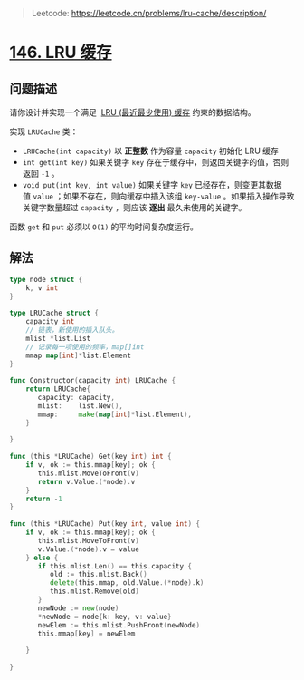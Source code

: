 > Leetcode: https://leetcode.cn/problems/lru-cache/description/


# [146. LRU 缓存](https://leetcode.cn/problems/lru-cache/)


## 问题描述

请你设计并实现一个满足  [LRU (最近最少使用) 缓存](https://baike.baidu.com/item/LRU) 约束的数据结构。

实现 `LRUCache` 类：

- `LRUCache(int capacity)` 以 **正整数** 作为容量 `capacity` 初始化 LRU 缓存
- `int get(int key)` 如果关键字 `key` 存在于缓存中，则返回关键字的值，否则返回 `-1` 。
- `void put(int key, int value)` 如果关键字 `key` 已经存在，则变更其数据值 `value` ；如果不存在，则向缓存中插入该组 `key-value` 。如果插入操作导致关键字数量超过 `capacity` ，则应该 **逐出** 最久未使用的关键字。

函数 `get` 和 `put` 必须以 `O(1)` 的平均时间复杂度运行。
## 解法

```go
type node struct {  
    k, v int  
}  
  
type LRUCache struct {  
    capacity int  
    // 链表，新使用的插入队头。  
    mlist *list.List  
    // 记录每一项使用的频率，map[]int  
    mmap map[int]*list.Element  
}  
  
func Constructor(capacity int) LRUCache {  
    return LRUCache{  
       capacity: capacity,  
       mlist:    list.New(),  
       mmap:     make(map[int]*list.Element),  
    }  
  
}  
  
func (this *LRUCache) Get(key int) int {  
    if v, ok := this.mmap[key]; ok {  
       this.mlist.MoveToFront(v)  
       return v.Value.(*node).v  
    }  
    return -1  
}  
  
func (this *LRUCache) Put(key int, value int) {  
    if v, ok := this.mmap[key]; ok {  
       this.mlist.MoveToFront(v)  
       v.Value.(*node).v = value  
    } else {  
       if this.mlist.Len() == this.capacity {  
          old := this.mlist.Back()  
          delete(this.mmap, old.Value.(*node).k)  
          this.mlist.Remove(old)  
       }  
       newNode := new(node)  
       *newNode = node{k: key, v: value}  
       newElem := this.mlist.PushFront(newNode)  
       this.mmap[key] = newElem  
  
    }  
  
}
```

